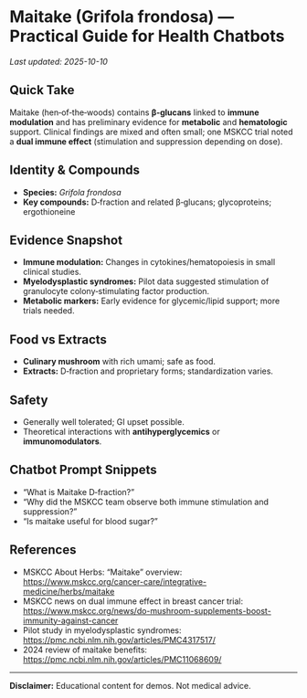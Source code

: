 # Maitake (Grifola frondosa) — Practical Guide for Health Chatbots
_Last updated: 2025-10-10_

## Quick Take
Maitake (hen‑of‑the‑woods) contains **β‑glucans** linked to **immune modulation** and has preliminary evidence for **metabolic** and **hematologic** support. Clinical findings are mixed and often small; one MSKCC trial noted a **dual immune effect** (stimulation and suppression depending on dose).

## Identity & Compounds
- **Species:** *Grifola frondosa*  
- **Key compounds:** D‑fraction and related β‑glucans; glycoproteins; ergothioneine

## Evidence Snapshot
- **Immune modulation:** Changes in cytokines/hematopoiesis in small clinical studies.  
- **Myelodysplastic syndromes:** Pilot data suggested stimulation of granulocyte colony‑stimulating factor production.  
- **Metabolic markers:** Early evidence for glycemic/lipid support; more trials needed.

## Food vs Extracts
- **Culinary mushroom** with rich umami; safe as food.  
- **Extracts:** D‑fraction and proprietary forms; standardization varies.

## Safety
- Generally well tolerated; GI upset possible.  
- Theoretical interactions with **antihyperglycemics** or **immunomodulators**.

## Chatbot Prompt Snippets
- “What is Maitake D‑fraction?”  
- “Why did the MSKCC team observe both immune stimulation and suppression?”  
- “Is maitake useful for blood sugar?”

## References
- MSKCC About Herbs: “Maitake” overview: https://www.mskcc.org/cancer-care/integrative-medicine/herbs/maitake  
- MSKCC news on dual immune effect in breast cancer trial: https://www.mskcc.org/news/do-mushroom-supplements-boost-immunity-against-cancer  
- Pilot study in myelodysplastic syndromes: https://pmc.ncbi.nlm.nih.gov/articles/PMC4317517/  
- 2024 review of maitake benefits: https://pmc.ncbi.nlm.nih.gov/articles/PMC11068609/

---
**Disclaimer:** Educational content for demos. Not medical advice.
